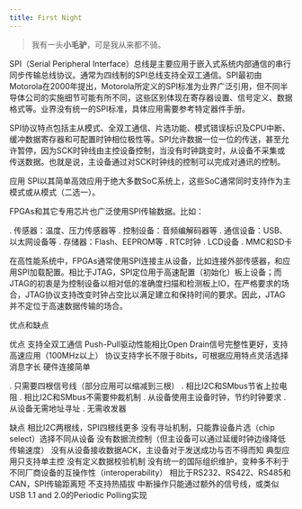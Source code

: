 ```yaml
---
title: First Night
---
```

> 我有一头**小毛驴**，可是我从来都不骑。

SPI（Serial Peripheral Interface）总线是主要应用于嵌入式系统内部通信的串行同步传输总线协议。通常为四线制的SPI总线支持全双工通信。SPI最初由Motorola在2000年提出，Motorola所定义的SPI标准为业界广泛引用，但不同半导体公司的实施细节可能有所不同，这些区别体现在寄存器设置、信号定义、数据格式等。业界没有统一的SPI标准，具体应用需要参考特定器件手册。

SPI协议特点包括主从模式、全双工通信、片选功能、模式错误标识及CPU中断、缓冲数据寄存器和可配置时钟相位极性等。SPI允许数据一位一位的传送，甚至允许暂停，因为SCK时钟线由主控设备控制，当没有时钟跳变时，从设备不采集或传送数据。也就是说，主设备通过对SCK时钟线的控制可以完成对通讯的控制。

应用
SPI以其简单高效应用于绝大多数SoC系统上，这些SoC通常同时支持作为主模式或从模式（二选一）。

FPGAs和其它专用芯片也广泛使用SPI传输数据。比如：

. 传感器：温度、压力传感器等
. 控制设备：音频编解码器等
. 通信设备：USB、以太网设备等
. 存储器：Flash、EEPROM等
. RTC时钟
. LCD设备
. MMC和SD卡

在高性能系统中，FPGAs通常使用SPI连接主从设备，比如连接外部传感器，和应用SPI加载配置。相比于JTAG，SPI定位用于高速配置（初始化）板上设备；而JTAG的初衷是为控制设备以相对低的准确度扫描和检测板上IO，在严格要求的场合，JTAG协议支持改变时钟占空比以满足建立和保持时间的要求。因此，JTAG并不定位于高速数据传输的场合。

优点和缺点

优点
支持全双工通信
Push-Pull驱动性能相比Open Drain信号完整性更好，支持高速应用（100MHz以上）
协议支持字长不限于8bits，可根据应用特点灵活选择消息字长
硬件连接简单

. 只需要四根信号线（部分应用可以缩减到三根）
. 相比I2C和SMbus节省上拉电阻
. 相比I2C和SMbus不需要仲裁机制
. 从设备使用主设备时钟，节约时钟要求
. 从设备无需地址寻址
. 无需收发器

缺点
相比I2C两根线，SPI四根线更多
没有寻址机制，只能靠设备片选（chip select）选择不同从设备
没有数据流控制（但主设备可以通过延缓时钟边缘降低传输速度）
没有从设备接收数据ACK，主设备对于发送成功与否不得而知
典型应用只支持单主控
没有定义数据校验机制
没有统一的国际组织维护，变种多不利于不同厂商设备的互操作性（interoperability）
相比于RS232、RS422、RS485和CAN，SPI传输距离短
不支持热插拔
中断操作只能通过额外的信号线，或类似USB 1.1 and 2.0的Periodic Polling实现